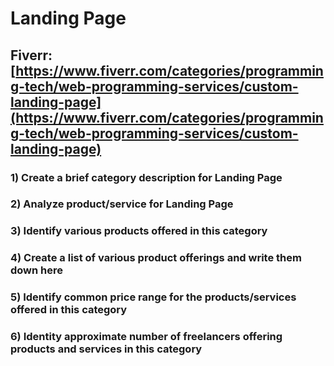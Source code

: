 # Landing Page
## Fiverr: [https://www.fiverr.com/categories/programming-tech/web-programming-services/custom-landing-page](https://www.fiverr.com/categories/programming-tech/web-programming-services/custom-landing-page)
### 1) Create a brief category description for Landing Page
### 2) Analyze product/service for Landing Page
### 3) Identify various products offered in this category
### 4) Create a list of various product offerings and write them down here
### 5) Identify common price range for the products/services offered in this category
### 6) Identity approximate number of freelancers offering products and services in this category
